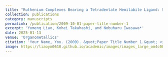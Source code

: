 ```yaml
---
title: "Ruthenium Complexes Bearing a Tetradentate Hemilabile Ligand: Synthesis, Structure, Hemilabile Feature, and Catalytic Application to C–H Borylation of Unactivated Arenes"
collection: publications
category: manuscripts
permalink: /publication/2009-10-01-paper-title-number-1
excerpt: 'Yumeng Liao, Kohei Takahashi, and Nobuharu Iwasawa*'
date: 2025-01-13
venue: 'Organometallics'
citation: 'Your Name, You. (2009). &quot;Paper Title Number 1.&quot; <i>Journal 1</i>. 1(1).'
image: https://liaoym0610.github.io/academic/images/images_large_om4c00424_0011.jpeg
---
```

